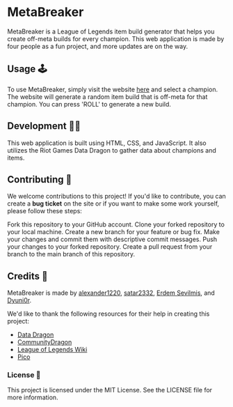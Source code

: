 # MetaBreaker

MetaBreaker is a League of Legends item build generator that helps you create off-meta builds for every champion. This web application is made by four people as a fun project, and more updates are on the way.

## Usage 🕹️

To use MetaBreaker, simply visit the website [here]() and select a champion. The website will generate a random item build that is off-meta for that champion. You can press 'ROLL' to generate a new build.

## Development 👨‍💻

This web application is built using HTML, CSS, and JavaScript. It also utilizes the Riot Games Data Dragon to gather data about champions and items.

## Contributing 🤝

We welcome contributions to this project! If you'd like to contribute, you can create a **bug ticket** on the site or if you want to make some work yourself, please follow these steps:

Fork this repository to your GitHub account.
Clone your forked repository to your local machine.
Create a new branch for your feature or bug fix.
Make your changes and commit them with descriptive commit messages.
Push your changes to your forked repository.
Create a pull request from your branch to the main branch of this repository.

## Credits 🚀

MetaBreaker is made by [alexander1220](https://github.com/alexander1220), [satar2332](https://github.com/satar2332), [Erdem Sevilmis](https://github.com/Erdem-Sevilmis), and [Dyuni0r](https://github.com/Dyuni0r).

We'd like to thank the following resources for their help in creating this project:

- [Data Dragon](https://developer.riotgames.com/docs/lol#data-dragon)
- [CommunityDragon](https://www.communitydragon.org/)
- [League of Legends Wiki](https://leagueoflegends.fandom.com/wiki/League_of_Legends_Wiki)
- [Pico](https://picocss.com/)

### License 📝

This project is licensed under the MIT License. See the LICENSE file for more information.
